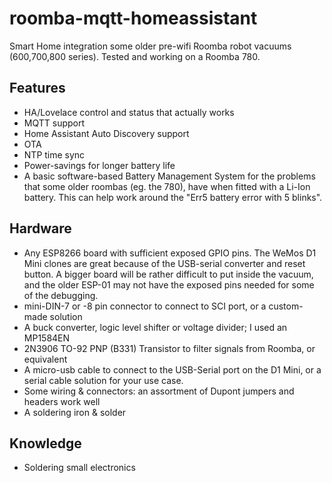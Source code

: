 # roomba-mqtt-homeassistant

Smart Home integration some older pre-wifi Roomba robot vacuums (600,700,800 series). Tested and working on a Roomba 780.

## Features
 - HA/Lovelace control and status that actually works
 - MQTT support
 - Home Assistant Auto Discovery support
 - OTA 
 - NTP time sync
 - Power-savings for longer battery life
 - A basic software-based Battery Management System for the problems that some older roombas (eg. the 780), have when fitted with a Li-Ion battery.  This can help work around the "Err5 battery error with 5 blinks".
 
## Hardware
 - Any ESP8266 board with sufficient exposed GPIO pins.  The WeMos D1 Mini clones are great because of the USB-serial converter and reset button.  A bigger board will be rather difficult to put inside the vacuum, and the older ESP-01 may not have the exposed pins needed for some of the debugging.
 - mini-DIN-7 or -8 pin connector to connect to SCI port, or a custom-made solution
 - A buck converter, logic level shifter or voltage divider; I used an MP1584EN 
 - 2N3906 TO-92 PNP (B331) Transistor to filter signals from Roomba, or equivalent
 - A micro-usb cable to connect to the USB-Serial port on the D1 Mini, or a serial cable solution for your use case.
 - Some wiring & connectors: an assortment of Dupont jumpers and headers work well
 - A soldering iron & solder

## Knowledge
 - Soldering small electronics
 

 
